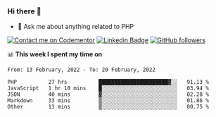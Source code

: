 ### Hi there 👋

<!--
**mustafaculban/mustafaculban** is a ✨ _special_ ✨ repository because its `README.md` (this file) appears on your GitHub profile.

Here are some ideas to get you started:

- 🌱 I’m currently learning ...
- 👯 I’m looking to collaborate on ...
- 🤔 I’m looking for help with ...
- 📫 How to reach me: ...
- 😄 Pronouns: ...
- ⚡ Fun fact: ...

-->
- 💬 Ask me about anything related to PHP

[![Contact me on Codementor](https://www.codementor.io/m-badges/karamusluk/book-session.svg)](https://www.codementor.io/@karamusluk?refer=badge)
[![Linkedin Badge](https://img.shields.io/badge/-Mustafa%20Culban-blue?style=social&logo=Linkedin&logoColor=blue&link=https://www.linkedin.com/in/mustafaculban/)](https://www.linkedin.com/in/mustafaculban/) 
[![GitHub followers](https://img.shields.io/github/followers/karamusluk?label=Follow&style=social)](https://github.com/karamusluk/?tab=follow)


📊 **This week I spent my time on**
<!--START_SECTION:waka-->
```text
From: 13 February, 2022 - To: 20 February, 2022

PHP          27 hrs          ██████████████████████▓░░   91.13 % 
JavaScript   1 hr 10 mins    █░░░░░░░░░░░░░░░░░░░░░░░░   03.94 % 
JSON         40 mins         ▓░░░░░░░░░░░░░░░░░░░░░░░░   02.28 % 
Markdown     33 mins         ▒░░░░░░░░░░░░░░░░░░░░░░░░   01.86 % 
Other        13 mins         ▒░░░░░░░░░░░░░░░░░░░░░░░░   00.75 % 
```
<!--END_SECTION:waka-->

